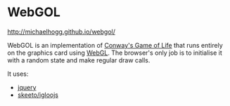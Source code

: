 # WebGOL

http://michaelhogg.github.io/webgol/

WebGOL is an implementation of [Conway's Game of Life](http://en.wikipedia.org/wiki/Conway%27s_Game_of_Life) that runs entirely on the
graphics card using [WebGL](http://en.wikipedia.org/wiki/WebGL). The browser's only job is to initialise it with a random state and make regular draw calls.

It uses:

* [jquery](https://github.com/jquery/jquery)
* [skeeto/igloojs](https://github.com/skeeto/igloojs)
